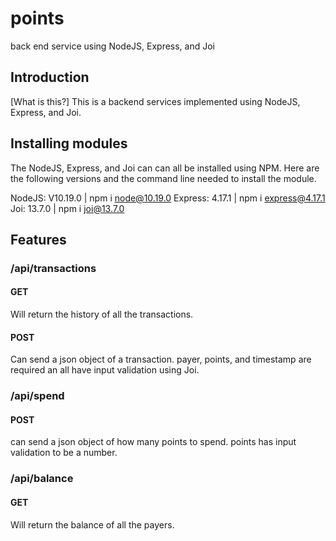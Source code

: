 # points #
back end service using NodeJS, Express, and Joi

## Introduction 
[What is this?]
This is a backend services implemented using NodeJS, Express, and Joi.

## Installing modules
The NodeJS, Express, and Joi can can all be installed using NPM. 
Here are the following versions and the command line needed to install the module.

NodeJS: V10.19.0 | npm i node@10.19.0
Express: 4.17.1 | npm i express@4.17.1
Joi: 13.7.0 | npm i joi@13.7.0


## Features ##

### /api/transactions ###
#### GET ####
Will return the history of all the transactions. 
#### POST ####
Can send a json object of a transaction. 
payer, points, and timestamp are required an all have input validation using Joi. 

### /api/spend ###
#### POST ####
can send a json object of how many points to spend. 
points has input validation to be a number.

### /api/balance ###
#### GET ####
Will return the balance of all the payers. 


